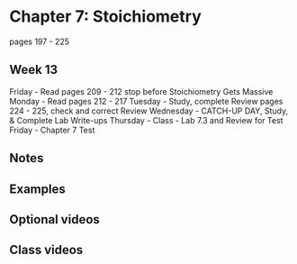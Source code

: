 # Chapter 7: Stoichiometry

pages 197 - 225

## Week 13

Friday - Read pages 209 - 212 stop before Stoichiometry Gets Massive
Monday - Read pages 212 - 217
Tuesday - Study, complete Review pages 224 - 225, check and correct Review
Wednesday - CATCH-UP DAY, Study, & Complete Lab Write-ups
Thursday - Class - Lab 7.3 and Review for Test
Friday - Chapter 7 Test 

## Notes

## Examples

## Optional videos

## Class videos
